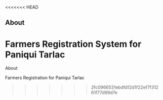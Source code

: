 <<<<<<< HEAD
## About

Farmers Registration System for Paniqui Tarlac
=======
About


Farmers Registration for Paniqui Tarlac
>>>>>>> 2fc0966531ebdfd12d1f22ef7f31261f77d99d7e
